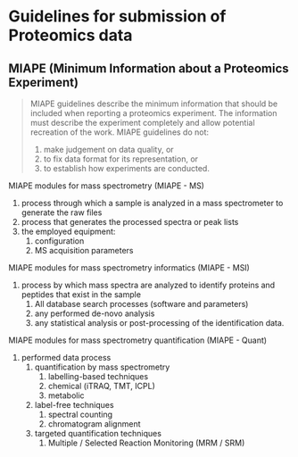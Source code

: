 # Guidelines for submission of Proteomics data

## MIAPE (Minimum Information about a Proteomics Experiment)

> MIAPE guidelines describe the minimum information that should be included when reporting a proteomics experiment.
> The information must describe the experiment completely and allow potential recreation of the work.
> MIAPE guidelines do not:
> 1. make judgement on data quality, or
> 2. to fix data format for its representation, or
> 3. to establish how experiments are conducted.

MIAPE modules for mass spectrometry (MIAPE - MS)
1. process through which a sample is analyzed in a mass spectrometer to generate the raw files
2. process that generates the processed spectra or peak lists
3. the employed equipment:
      1. configuration
      2. MS acquisition parameters

MIAPE modules for mass spectrometry informatics (MIAPE - MSI)
1. process by which mass spectra are analyzed to identify proteins and peptides that exist in the sample
      1. All database search processes (software and parameters)
      2. any performed de-novo analysis
      3. any statistical analysis or post-processing of the identification data.

MIAPE modules for mass spectrometry quantification (MIAPE - Quant)
1. performed data process
     1. quantification by mass spectrometry
        1. labelling-based techniques
        2. chemical (iTRAQ, TMT, ICPL)
        3. metabolic 
     2. label-free techniques
        1. spectral counting
        2. chromatogram alignment
     2. targeted quantification techniques
        1. Multiple / Selected Reaction Monitoring (MRM / SRM)
